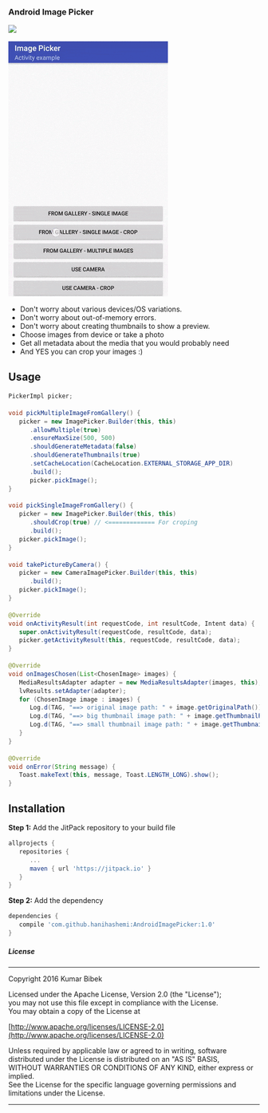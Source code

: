 ### Android Image Picker
[![](https://jitpack.io/v/hanihashemi/AndroidImagePicker.svg)](https://jitpack.io/#hanihashemi/AndroidImagePicker)

![Android Image Picker](/screenshot.gif)

- Don't worry about various devices/OS variations.
- Don't worry about out-of-memory errors.
- Don't worry about creating thumbnails to show a preview.
- Choose images from device or take a photo
- Get all metadata about the media that you would probably need
- And YES you can crop your images :)
## Usage
``` java
PickerImpl picker;

void pickMultipleImageFromGallery() {
   picker = new ImagePicker.Builder(this, this)
      .allowMultiple(true)
      .ensureMaxSize(500, 500)
      .shouldGenerateMetadata(false)
      .shouldGenerateThumbnails(true)
      .setCacheLocation(CacheLocation.EXTERNAL_STORAGE_APP_DIR)
      .build();
      picker.pickImage();
}

void pickSingleImageFromGallery() {
   picker = new ImagePicker.Builder(this, this)
      .shouldCrop(true) // <============= For croping
      .build();
   picker.pickImage();
}

void takePictureByCamera() {
   picker = new CameraImagePicker.Builder(this, this)
      .build();
   picker.pickImage();
}

@Override
void onActivityResult(int requestCode, int resultCode, Intent data) {
   super.onActivityResult(requestCode, resultCode, data);
   picker.getActivityResult(this, requestCode, resultCode, data);
}

@Override
void onImagesChosen(List<ChosenImage> images) {
   MediaResultsAdapter adapter = new MediaResultsAdapter(images, this);
   lvResults.setAdapter(adapter);
   for (ChosenImage image : images) {
      Log.d(TAG, "==> original image path: " + image.getOriginalPath());
      Log.d(TAG, "==> big thumbnail image path: " + image.getThumbnailPath());
      Log.d(TAG, "==> small thumbnail image path: " + image.getThumbnailSmallPath());
   }
}

@Override
void onError(String message) {
   Toast.makeText(this, message, Toast.LENGTH_LONG).show();
}
```

## Installation
<b>Step 1:</b> Add the JitPack repository to your build file
``` groovy
allprojects {
   repositories {
      ...
      maven { url 'https://jitpack.io' }
   }
}
```
	
<b>Step 2:</b> Add the dependency
``` groovy
dependencies {
   compile 'com.github.hanihashemi:AndroidImagePicker:1.0'
}
```

##### License
---

Copyright 2016 Kumar Bibek

Licensed under the Apache License, Version 2.0 (the "License");<br />
you may not use this file except in compliance with the License.<br />
You may obtain a copy of the License at
   
[http://www.apache.org/licenses/LICENSE-2.0](http://www.apache.org/licenses/LICENSE-2.0)
	
Unless required by applicable law or agreed to in writing, software<br />
distributed under the License is distributed on an "AS IS" BASIS,<br />
WITHOUT WARRANTIES OR CONDITIONS OF ANY KIND, either express or implied.<br />
See the License for the specific language governing permissions and<br />
limitations under the License.

---
